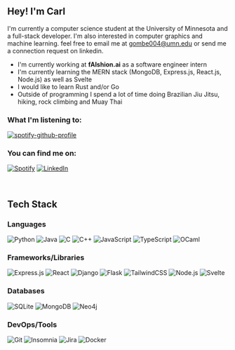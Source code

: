 ## Hey! I'm Carl 

I'm currently a computer science student at the University of Minnesota and a full-stack developer. I'm also interested in computer graphics and machine learning. feel free to email me at gombe004@umn.edu or send me a connection request on linkedin. 
* I'm currently working at **fAIshion.ai** as a software engineer intern
* I'm currently learning the MERN stack (MongoDB, Express.js, React.js, Node.js) as well as Svelte
* I would like to learn Rust and/or Go
* Outside of programming I spend a lot of time doing Brazilian Jiu Jitsu, hiking, rock climbing and Muay Thai

### What I'm listening to:
[![spotify-github-profile](https://spotify-github-profile.kittinanx.com/api/view?uid=hy52wq9drryrhl79tqbj0dr02&cover_image=false&theme=novatorem&show_offline=false&background_color=121212&interchange=false&bar_color=53b14f&bar_color_cover=false)](https://github.com/kittinan/spotify-github-profile)

### You can find me on:
[![Spotify][spotify-shield]][spotify-url]
[![LinkedIn][linkedin-shield]][linkedin-url]

[spotify-shield]: https://img.shields.io/badge/Spotify-1ED760?style=for-the-badge&logo=spotify&logoColor=white
[spotify-url]: https://open.spotify.com/user/hy52wq9drryrhl79tqbj0dr02?si=7bab914665dc4b7e

[linkedin-shield]: https://img.shields.io/badge/LinkedIn-0077B5?style=for-the-badge&logo=linkedin&logoColor=white
[linkedin-url]: https://www.linkedin.com/in/your-profile/

<br>

## Tech Stack 
### Languages 
![Python](https://img.shields.io/badge/Python-%233776AB?style=for-the-badge&logo=Python&logoColor=white&labelColor=)
![Java](https://img.shields.io/badge/Java-%23F7931E.svg?style=for-the-badge&logo=openjdk&logoColor=white&labelColor=)
![C](https://img.shields.io/badge/C-%23E98407.svg?style=for-the-badge&logo=C&logoColor=white&labelColor=&color=00599C)
![C++](https://img.shields.io/badge/C++-%2300599C.svg?style=for-the-badge&logo=c%2B%2B&logoColor=white&labelColor=)
![JavaScript](https://img.shields.io/badge/JavaScript-%23F7DF1E.svg?style=for-the-badge&logo=javascript&logoColor=black&labelColor=)
![TypeScript](https://img.shields.io/badge/TypeScript-%23007ACC.svg?style=for-the-badge&logo=typescript&logoColor=white&labelColor=)
![OCaml](https://img.shields.io/badge/OCaml-%23E98407.svg?style=for-the-badge&logo=ocaml&logoColor=white&labelColor=)

### Frameworks/Libraries
![Express.js](https://img.shields.io/badge/Express.js-%23000000.svg?style=for-the-badge&logo=express&logoColor=white&labelColor=)
![React](https://img.shields.io/badge/React-%2320232a.svg?style=for-the-badge&logo=react&logoColor=%2361DAFB&labelColor=)
![Django](https://img.shields.io/badge/Django-%23092E20.svg?style=for-the-badge&logo=django&logoColor=white&labelColor=)
![Flask](https://img.shields.io/badge/Flask-%23000000.svg?style=for-the-badge&logo=flask&logoColor=white&labelColor=)
![TailwindCSS](https://img.shields.io/badge/TailwindCSS-%2338B2AC.svg?style=for-the-badge&logo=tailwind-css&logoColor=white&labelColor=)
![Node.js](https://img.shields.io/badge/Node.js-%23339933.svg?style=for-the-badge&logo=node.js&logoColor=white&labelColor=)
![Svelte](https://img.shields.io/badge/Svelte-%23FF3E00.svg?style=for-the-badge&logo=svelte&logoColor=white&labelColor=)

### Databases
![SQLite](https://img.shields.io/badge/SQLite-%23003B57.svg?style=for-the-badge&logo=sqlite&logoColor=white&labelColor=)
![MongoDB](https://img.shields.io/badge/MongoDB-%2347A248.svg?style=for-the-badge&logo=mongodb&logoColor=white&labelColor=)
![Neo4j](https://img.shields.io/badge/Neo4j-%230073A6.svg?style=for-the-badge&logo=neo4j&logoColor=white&labelColor=)

### DevOps/Tools
![Git](https://img.shields.io/badge/Git-%23F05033.svg?style=for-the-badge&logo=git&logoColor=white&labelColor=)
![Insomnia](https://img.shields.io/badge/Insomnia-%235849BE.svg?style=for-the-badge&logo=insomnia&logoColor=white&labelColor=)
![Jira](https://img.shields.io/badge/Jira-%230A0FFF.svg?style=for-the-badge&logo=jira&logoColor=white&labelColor=)
![Docker](https://img.shields.io/badge/Docker-%230db7ed.svg?style=for-the-badge&logo=docker&logoColor=white&labelColor=)

<!--
**carlgombert/carlgombert** is a ✨ _special_ ✨ repository because its `README.md` (this file) appears on your GitHub profile.

Here are some ideas to get you started:

- 🔭 I’m currently working on ...
- 🌱 I’m currently learning ...
- 👯 I’m looking to collaborate on ...
- 🤔 I’m looking for help with ...
- 💬 Ask me about ...
- 📫 How to reach me: ...
- 😄 Pronouns: ...
- ⚡ Fun fact: ...
-->
